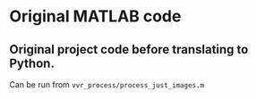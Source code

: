 # Original MATLAB code

## Original project code before translating to Python. 

Can be run from `vvr_process/process_just_images.m`
